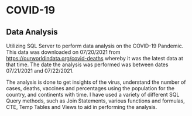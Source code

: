 # COVID-19
## Data Analysis
Utilizing SQL Server to perform data analysis on the COVID-19 Pandemic. This data was downloaded on 07/20/2021 from https://ourworldindata.org/covid-deaths whereby it was the latest data at that time. The date the analysis was performed was between dates 07/21/2021 and 07/22/2021. 

The analysis is done to get insights of the virus, understand the number of cases, deaths, vaccines and percentages using the population for the country, and continents with time. I have used a variety of different SQL Query methods, such as Join Statements, various functions and formulas, CTE, Temp Tables and Views to aid in performing the analysis.
